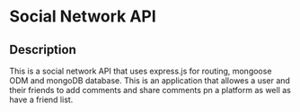 # Social Network API

## Description
This is a social network API that uses express.js for routing, mongoose ODM and mongoDB database. This is an application that allowes a user and their friends to add comments and share comments pn a platform as well as have a friend list. 